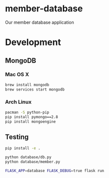 # member-database
Our member database application

# Development

## MongoDB

### Mac OS X

```bash
brew install mongodb
brew services start mongodb
```

### Arch Linux

```bash
pacman -S python-pip
pip install pymongo==2.8
pip install mongoengine
```

## Testing

```bash
pip install -e .

python database/db.py
python database/member.py

FLASK_APP=database FLASK_DEBUG=true flask run
```
